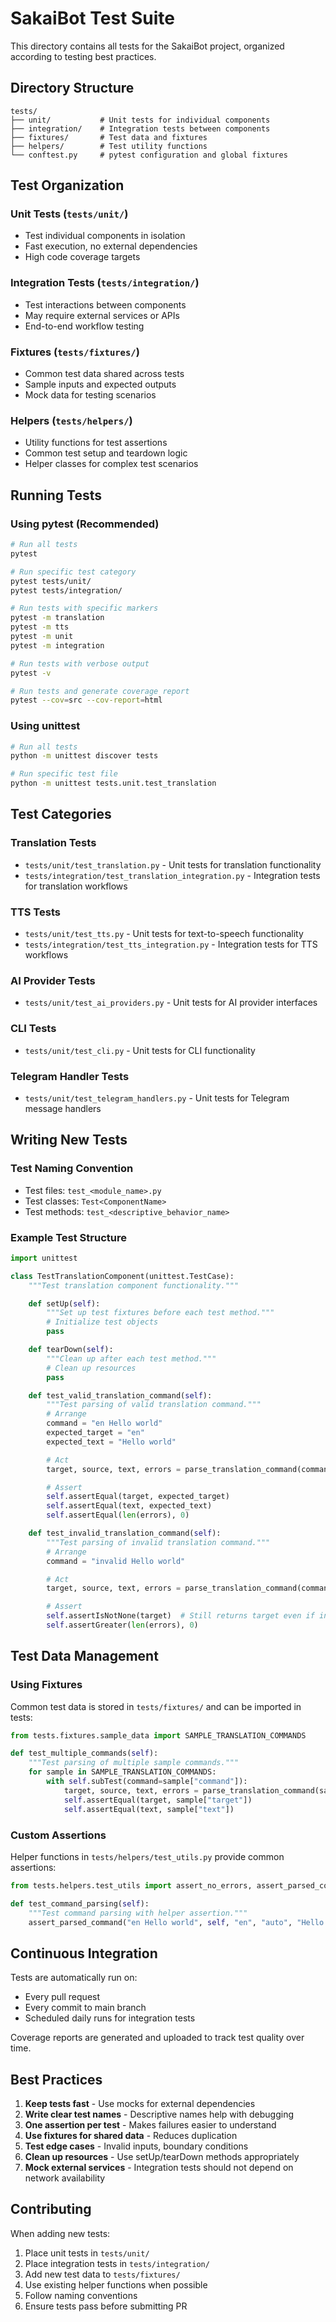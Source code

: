 # SakaiBot Test Suite

This directory contains all tests for the SakaiBot project, organized according to testing best practices.

## Directory Structure

```
tests/
├── unit/           # Unit tests for individual components
├── integration/    # Integration tests between components
├── fixtures/       # Test data and fixtures
├── helpers/        # Test utility functions
└── conftest.py     # pytest configuration and global fixtures
```

## Test Organization

### Unit Tests (`tests/unit/`)

- Test individual components in isolation
- Fast execution, no external dependencies
- High code coverage targets

### Integration Tests (`tests/integration/`)

- Test interactions between components
- May require external services or APIs
- End-to-end workflow testing

### Fixtures (`tests/fixtures/`)

- Common test data shared across tests
- Sample inputs and expected outputs
- Mock data for testing scenarios

### Helpers (`tests/helpers/`)

- Utility functions for test assertions
- Common test setup and teardown logic
- Helper classes for complex test scenarios

## Running Tests

### Using pytest (Recommended)

```bash
# Run all tests
pytest

# Run specific test category
pytest tests/unit/
pytest tests/integration/

# Run tests with specific markers
pytest -m translation
pytest -m tts
pytest -m unit
pytest -m integration

# Run tests with verbose output
pytest -v

# Run tests and generate coverage report
pytest --cov=src --cov-report=html
```

### Using unittest

```bash
# Run all tests
python -m unittest discover tests

# Run specific test file
python -m unittest tests.unit.test_translation
```

## Test Categories

### Translation Tests

- `tests/unit/test_translation.py` - Unit tests for translation functionality
- `tests/integration/test_translation_integration.py` - Integration tests for translation workflows

### TTS Tests

- `tests/unit/test_tts.py` - Unit tests for text-to-speech functionality
- `tests/integration/test_tts_integration.py` - Integration tests for TTS workflows

### AI Provider Tests

- `tests/unit/test_ai_providers.py` - Unit tests for AI provider interfaces

### CLI Tests

- `tests/unit/test_cli.py` - Unit tests for CLI functionality

### Telegram Handler Tests

- `tests/unit/test_telegram_handlers.py` - Unit tests for Telegram message handlers

## Writing New Tests

### Test Naming Convention

- Test files: `test_<module_name>.py`
- Test classes: `Test<ComponentName>`
- Test methods: `test_<descriptive_behavior_name>`

### Example Test Structure

```python
import unittest

class TestTranslationComponent(unittest.TestCase):
    """Test translation component functionality."""

    def setUp(self):
        """Set up test fixtures before each test method."""
        # Initialize test objects
        pass

    def tearDown(self):
        """Clean up after each test method."""
        # Clean up resources
        pass

    def test_valid_translation_command(self):
        """Test parsing of valid translation command."""
        # Arrange
        command = "en Hello world"
        expected_target = "en"
        expected_text = "Hello world"

        # Act
        target, source, text, errors = parse_translation_command(command)

        # Assert
        self.assertEqual(target, expected_target)
        self.assertEqual(text, expected_text)
        self.assertEqual(len(errors), 0)

    def test_invalid_translation_command(self):
        """Test parsing of invalid translation command."""
        # Arrange
        command = "invalid Hello world"

        # Act
        target, source, text, errors = parse_translation_command(command)

        # Assert
        self.assertIsNotNone(target)  # Still returns target even if invalid
        self.assertGreater(len(errors), 0)
```

## Test Data Management

### Using Fixtures

Common test data is stored in `tests/fixtures/` and can be imported in tests:

```python
from tests.fixtures.sample_data import SAMPLE_TRANSLATION_COMMANDS

def test_multiple_commands(self):
    """Test parsing of multiple sample commands."""
    for sample in SAMPLE_TRANSLATION_COMMANDS:
        with self.subTest(command=sample["command"]):
            target, source, text, errors = parse_translation_command(sample["command"])
            self.assertEqual(target, sample["target"])
            self.assertEqual(text, sample["text"])
```

### Custom Assertions

Helper functions in `tests/helpers/test_utils.py` provide common assertions:

```python
from tests.helpers.test_utils import assert_no_errors, assert_parsed_command

def test_command_parsing(self):
    """Test command parsing with helper assertion."""
    assert_parsed_command("en Hello world", self, "en", "auto", "Hello world")
```

## Continuous Integration

Tests are automatically run on:

- Every pull request
- Every commit to main branch
- Scheduled daily runs for integration tests

Coverage reports are generated and uploaded to track test quality over time.

## Best Practices

1. **Keep tests fast** - Use mocks for external dependencies
2. **Write clear test names** - Descriptive names help with debugging
3. **One assertion per test** - Makes failures easier to understand
4. **Use fixtures for shared data** - Reduces duplication
5. **Test edge cases** - Invalid inputs, boundary conditions
6. **Clean up resources** - Use setUp/tearDown methods appropriately
7. **Mock external services** - Integration tests should not depend on network availability

## Contributing

When adding new tests:

1. Place unit tests in `tests/unit/`
2. Place integration tests in `tests/integration/`
3. Add new test data to `tests/fixtures/`
4. Use existing helper functions when possible
5. Follow naming conventions
6. Ensure tests pass before submitting PR
